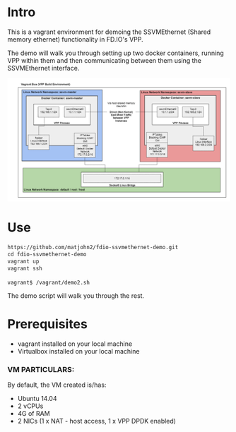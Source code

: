 # Intro

This is a vagrant environment for demoing the SSVMEthernet (Shared memory ethernet) functionality in FD.IO's VPP.

The demo will walk you through setting up two docker containers, running VPP within them and then communicating between them using the SSVMEthernet interface.

![SSVMEthernet Demo Setup](./ssvm_demo.png)

# Use

```
https://github.com/matjohn2/fdio-ssvmethernet-demo.git
cd fdio-ssvmethernet-demo
vagrant up
vagrant ssh

vagrant$ /vagrant/demo2.sh
```

The demo script will walk you through the rest.

# Prerequisites
* vagrant installed on your local machine
* Virtualbox installed on your local machine

### VM PARTICULARS:

By default, the VM created is/has:
- Ubuntu 14.04
- 2 vCPUs
- 4G of RAM
- 2 NICs (1 x NAT - host access, 1 x VPP DPDK enabled)
